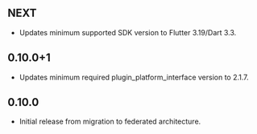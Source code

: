 ## NEXT

* Updates minimum supported SDK version to Flutter 3.19/Dart 3.3.

## 0.10.0+1

* Updates minimum required plugin_platform_interface version to 2.1.7.

## 0.10.0

* Initial release from migration to federated architecture.
